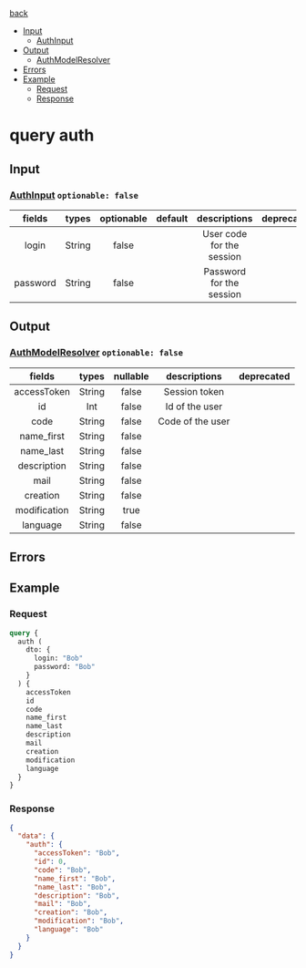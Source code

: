 [back](../tableOfContent.md)
* [Input](#input)
  * [AuthInput](#authinput-optionable-false)
* [Output](#output)
  * [AuthModelResolver](#authmodelresolver-optionable-false)
* [Errors](#errors)
* [Example](#example)
  * [Request](#request)
  * [Response](#response)

# query auth
 
## Input
### [AuthInput](../assets/inputs/authinput.md) `optionable: false`
| fields |types |optionable |default |descriptions |deprecated |
| :----:  |:---:  |:--------:  |:-----:  |:----------:  |:--------:  |
| login |String |false | |User code for the session | |
| password |String |false | |Password for the session | 

## Output
### [AuthModelResolver](../assets/types/authmodelresolver.md) `optionable: false`
| fields |types |nullable |descriptions |deprecated |
| :----:  |:---:  |:--------:  |:----------:  |:--------:  |
| accessToken |String |false |Session token | |
| id |Int |false |Id of the user | |
| code |String |false |Code of the user | |
| name_first |String |false | | |
| name_last |String |false | | |
| description |String |false | | |
| mail |String |false | | |
| creation |String |false | | |
| modification |String |true | | |
| language |String |false | | 

## Errors
## Example
### Request
```graphql
query {
  auth (
    dto: {
      login: "Bob"
      password: "Bob"
    }
  ) {
    accessToken
    id
    code
    name_first
    name_last
    description
    mail
    creation
    modification
    language
  }
}
```
### Response
```json
{
  "data": {
    "auth": {
      "accessToken": "Bob",
      "id": 0,
      "code": "Bob",
      "name_first": "Bob",
      "name_last": "Bob",
      "description": "Bob",
      "mail": "Bob",
      "creation": "Bob",
      "modification": "Bob",
      "language": "Bob"
    }
  }
}
```